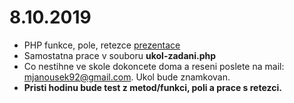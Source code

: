 # 8.10.2019

- PHP funkce, pole, retezce [prezentace](https://docs.google.com/presentation/d/1qib1pMc-4a-55AAtjbCQhsvdhZo-AE1e4wc1N5Ep8gQ/edit?usp=sharing)
- Samostatna prace v souboru **ukol-zadani.php**
- Co nestihne ve skole dokoncete doma a reseni poslete na mail: mjanousek92@gmail.com. Ukol bude znamkovan.
- **Pristi hodinu bude test z metod/funkci, poli a prace s retezci.**